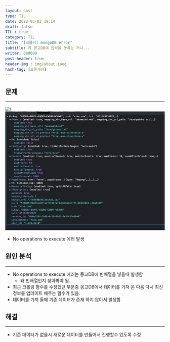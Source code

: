 ```yaml
---
layout: post
type: TIL
date: 2022-05-03 18:14
draft: false
TIL : true
category: TIL
title: "[크롤러] mongoDB error"
subtitle: 왜 몽고DB에 입력을 못하는 거니...
writer: 000000
post-header: true
header-img : img/about.jpeg
hash-tag: [오류개선]
---
```



## 문제

---

<img src="img/about.png" alt="1" style="zoom:80%;" />

<img src="img/1.png" alt="1" style="zoom:80%;" />

- No operations to execute 에러 발생

## 원인 분석

---

- No operations to execute 에러는 몽고DB에 빈배열을 넣을때 발생함
    - 왜 빈배열인지 찾아봐야 됨.
- 최근 크롤링 함수를 수정했던 부분중 몽고DB에서 데이터를 가져 온 다음 다시 최신 정보를 업데이트 해주는 함수가 있음.
- 데이터를 가져 올때 기존 데이터가 존재 하지 않아서 발생함.

## 해결

---

- 기존 데이터가 없을시 새로운 데이터를 만들어서 진행할수 있도록 수정